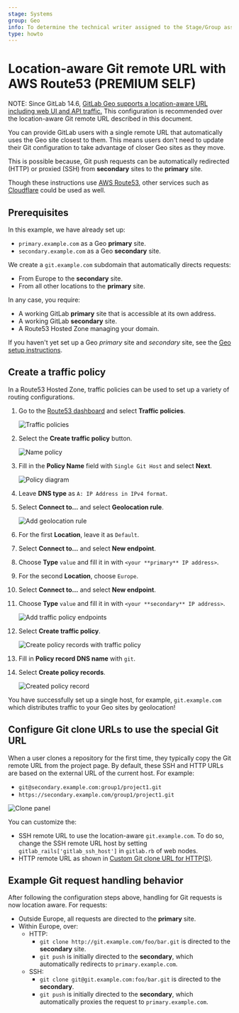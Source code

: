 ```yaml
---
stage: Systems
group: Geo
info: To determine the technical writer assigned to the Stage/Group associated with this page, see https://about.gitlab.com/handbook/product/ux/technical-writing/#assignments
type: howto
---
```


# Location-aware Git remote URL with AWS Route53 **(PREMIUM SELF)**

NOTE:
Since GitLab 14.6,
[GitLab Geo supports a location-aware URL including web UI and API traffic.](../secondary_proxy/location_aware_external_url.md)
This configuration is recommended over the location-aware Git remote URL
described in this document.

You can provide GitLab users with a single remote URL that automatically uses
the Geo site closest to them. This means users don't need to update their Git
configuration to take advantage of closer Geo sites as they move.

This is possible because, Git push requests can be automatically redirected
(HTTP) or proxied (SSH) from **secondary** sites to the **primary** site.

Though these instructions use [AWS Route53](https://aws.amazon.com/route53/),
other services such as [Cloudflare](https://www.cloudflare.com/) could be used
as well.

## Prerequisites

In this example, we have already set up:

- `primary.example.com` as a Geo **primary** site.
- `secondary.example.com` as a Geo **secondary** site.

We create a `git.example.com` subdomain that automatically directs
requests:

- From Europe to the **secondary** site.
- From all other locations to the **primary** site.

In any case, you require:

- A working GitLab **primary** site that is accessible at its own address.
- A working GitLab **secondary** site.
- A Route53 Hosted Zone managing your domain.

If you haven't yet set up a Geo _primary_ site and _secondary_ site, see the
[Geo setup instructions](../index.md#setup-instructions).

## Create a traffic policy

In a Route53 Hosted Zone, traffic policies can be used to set up a variety of
routing configurations.

1. Go to the
[Route53 dashboard](https://console.aws.amazon.com/route53/home) and select
**Traffic policies**.

   ![Traffic policies](img/single_git_traffic_policies.png)

1. Select the **Create traffic policy** button.

   ![Name policy](img/single_git_name_policy.png)

1. Fill in the **Policy Name** field with `Single Git Host` and select **Next**.

   ![Policy diagram](img/single_git_policy_diagram.png)

1. Leave **DNS type** as `A: IP Address in IPv4 format`.
1. Select **Connect to...** and select **Geolocation rule**.

   ![Add geolocation rule](img/single_git_add_geolocation_rule.png)

1. For the first **Location**, leave it as `Default`.
1. Select **Connect to...** and select **New endpoint**.
1. Choose **Type** `value` and fill it in with `<your **primary** IP address>`.
1. For the second **Location**, choose `Europe`.
1. Select **Connect to...** and select **New endpoint**.
1. Choose **Type** `value` and fill it in with `<your **secondary** IP address>`.

   ![Add traffic policy endpoints](img/single_git_add_traffic_policy_endpoints.png)

1. Select **Create traffic policy**.

   ![Create policy records with traffic policy](img/single_git_create_policy_records_with_traffic_policy.png)

1. Fill in **Policy record DNS name** with `git`.
1. Select **Create policy records**.

   ![Created policy record](img/single_git_created_policy_record.png)

You have successfully set up a single host, for example, `git.example.com` which
distributes traffic to your Geo sites by geolocation!

## Configure Git clone URLs to use the special Git URL

When a user clones a repository for the first time, they typically copy the Git
remote URL from the project page. By default, these SSH and HTTP URLs are based
on the external URL of the current host. For example:

- `git@secondary.example.com:group1/project1.git`
- `https://secondary.example.com/group1/project1.git`

![Clone panel](img/single_git_clone_panel.png)

You can customize the:

- SSH remote URL to use the location-aware `git.example.com`. To do so, change the SSH remote URL
  host by setting `gitlab_rails['gitlab_ssh_host']` in `gitlab.rb` of web nodes.
- HTTP remote URL as shown in
  [Custom Git clone URL for HTTP(S)](../../../user/admin_area/settings/visibility_and_access_controls.md#customize-git-clone-url-for-https).

## Example Git request handling behavior

After following the configuration steps above, handling for Git requests is now location aware.
For requests:

- Outside Europe, all requests are directed to the **primary** site.
- Within Europe, over:
  - HTTP:
    - `git clone http://git.example.com/foo/bar.git` is directed to the **secondary** site.
    - `git push` is initially directed to the **secondary**, which automatically
      redirects to `primary.example.com`.
  - SSH:
    - `git clone git@git.example.com:foo/bar.git` is directed to the **secondary**.
    - `git push` is initially directed to the **secondary**, which automatically
       proxies the request to `primary.example.com`.
